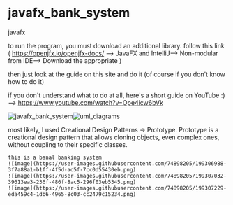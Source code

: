 # javafx_bank_system
javafx

to run the program, you must download an additional library. follow this link ( https://openjfx.io/openjfx-docs/ --> JavaFX and IntelliJ--> Non-modular from IDE--> Download the appropriate <JavaFX SDK> )
  
then just look at the guide on this site and do it (of course if you don't know how to do it)

if you don't understand what to do at all, here's a short guide on YouTube :)  --> https://www.youtube.com/watch?v=Ope4icw6bVk






![javafx_bank_system](https://user-images.githubusercontent.com/74898205/199305084-cd0f96da-c612-4f35-a3c5-017d70ca3323.png)![uml_diagrams](https://user-images.githubusercontent.com/74898205/199305094-ac44180b-a6ad-495b-9b1a-6add01b71c75.png)

  
most likely, I used Creational Design Patterns -> Prototype.
Prototype is a creational design pattern that allows cloning objects, even complex ones, without coupling to their specific classes.
    
    
    this is a banal banking system
    ![image](https://user-images.githubusercontent.com/74898205/199306988-3f7a88a1-b1ff-4f5d-ad5f-7cc0d55430eb.png)
    ![image](https://user-images.githubusercontent.com/74898205/199307032-39613ea3-236f-486f-8ac5-296f03eb5345.png)
    ![image](https://user-images.githubusercontent.com/74898205/199307229-eda459c4-1db6-4965-8c03-cc2479c15234.png)


